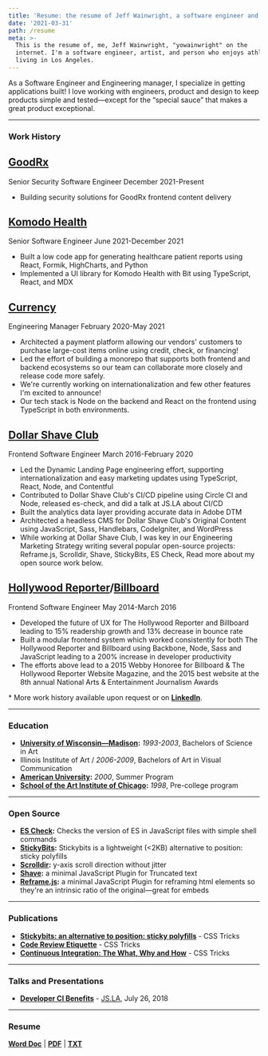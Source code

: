 ```yaml
---
title: 'Resume: the resume of Jeff Wainwright, a software engineer and surfer in Los Angeles 🏄🏾‍♂️'
date: '2021-03-31'
path: /resume
meta: >-
  This is the resume of, me, Jeff Wainwright, "yowainwright" on the
  internet. I'm a software engineer, artist, and person who enjoys athletics,
  living in Los Angeles.
---
```


As a Software Engineer and Engineering manager, I specialize in getting applications built! I love working with engineers, product and design to keep products simple and tested—except for the “special sauce” that makes a great product exceptional.

---

### Work History

## [GoodRx](https://www.goodrx.com/)
Senior Security Software Engineer
<time>December 2021-Present</time>

- Building security solutions for GoodRx frontend content delivery

## [Komodo Health](https://www.komodohealth.com/)
Senior Software Engineer
<time>June 2021-December 2021</time>

- Built a low code app for generating healthcare patient reports using React, Formik, HighCharts, and Python
- Implemented a UI library for Komodo Health with Bit using TypeScript, React, and MDX

## [Currency](https://www.gocurrency.com/)

Engineering Manager
<time>February 2020-May 2021</time>

- Architected a payment platform allowing our vendors' customers to purchase large-cost items online using credit, check, or financing!
- Led the effort of building a monorepo that supports both frontend and backend ecosystems so our team can collaborate more closely and release code more safely.
- We're currently working on internationalization and few other features I'm excited to announce!
- Our tech stack is Node on the backend and React on the frontend using TypeScript in both environments.

## [Dollar Shave Club](https://www.dollarshaveclub.com/)

Frontend Software Engineer
<time>March 2016-February 2020</time>

- Led the Dynamic Landing Page engineering effort, supporting internationalization and easy marketing updates using TypeScript, React, Node, and Contentful
- Contributed to Dollar Shave Club's CI/CD pipeline using Circle CI and Node, released es-check, and did a talk at JS.LA about CI/CD
- Built the analytics data layer providing accurate data in Adobe DTM
- Architected a headless CMS for Dollar Shave Club's Original Content using JavaScript, Sass, Handlebars, CodeIgniter, and WordPress
- While working at Dollar Shave Club, I was key in our Engineering Marketing Strategy writing several popular open-source projects: Reframe.js, Scrolldir, Shave, StickyBits, ES Check, Read more about my open source work below.

## [Hollywood Reporter](https://www.hollywoodreporter.com)/[Billboard](https://www.billboard.com/)

Frontend Software Engineer
<time>May 2014-March 2016</time>

- Developed the future of UX for The Hollywood Reporter and Billboard leading to 15% readership growth and 13% decrease in bounce rate
- Built a modular frontend system which worked consistently for both The Hollywood Reporter and Billboard using Backbone, Node, Sass and JavaScript leading to a 200% increase in developer productivity
- The efforts above lead to a 2015 Webby Honoree for Billboard & The Hollywood Reporter Website Magazine, and the 2015 best website at the 8th annual National Arts & Entertainment Journalism Awards

\* More work history available upon request or on **[LinkedIn](https://www.linkedin.com/in/jeffrywainwright/)**.

---

### Education

- **[University of Wisconsin—Madison](https://www.wisc.edu/):**  _1993-2003_, Bachelors of Science in Art
- Illinois Institute of Art / _2006-2009_, Bachelors of Art in Visual Communication
- **[American University](https://www.american.edu/):** _2000_, Summer Program
- **[School of the Art Institute of Chicago](https://www.saic.edu/):** _1998_, Pre-college program

---

### Open Source

- **[ES Check](https://github.com/dollarshaveclub/es-check):** Checks the version of ES in JavaScript files with simple shell commands
- **[StickyBits](https://github.com/dollarshaveclub/stickybits):** Stickybits is a lightweight (<2KB) alternative to position: sticky polyfills
- **[Scrolldir](https://github.com/dollarshaveclub/scrolldir):** y-axis scroll direction without jitter
- **[Shave](https://github.com/dollarshaveclub/shave):** a minimal JavaScript Plugin for Truncated text
- **[Reframe.js](https://github.com/dollarshaveclub/reframe.js):** a minimal JavaScript Plugin for reframing html elements so they're an intrinsic ratio of the original—great for embeds

---

### Publications

- **[Stickybits: an alternative to position: sticky polyfills](https://css-tricks.com/stickybits-alternative-position-sticky-polyfills/)** - CSS Tricks
- **[Code Review Etiquette](https://css-tricks.com/code-review-etiquette/)** - CSS Tricks
- **[Continuous Integration: The What, Why and How](https://css-tricks.com/continuous-integration-the-what-why-and-how/)** - CSS Tricks

---

### Talks and Presentations

- **[Developer CI Benefits](https://github.com/yowainwright/developer-ci-benefits)** - [JS.LA](https://js.la/), July 26, 2018

---

### Resume

**[Word Doc](https://github.com/yowainwright/yowainwright.github.io/files/6246283/jeffry-wainwright-resume-03-30-21.docx)** | **[PDF](https://github.com/yowainwright/yowainwright.github.io/files/6246284/jeffry-wainwright-resume-03-30-21.pdf)** | **[TXT](https://github.com/yowainwright/yowainwright.github.io/files/6246282/jeffry-wainwright-04-01-21.txt)**
